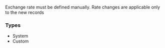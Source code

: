 Exchange rate must be defined manually. Rate changes are applicable only to the new records

### Types
- System
- Custom